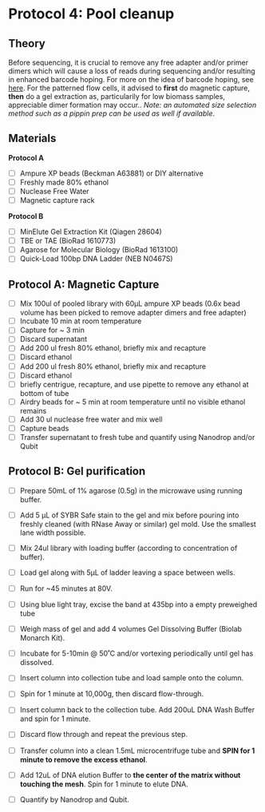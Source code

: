# Protocol 4: Pool cleanup

## Theory
Before sequencing, it is crucial to remove any free adapter and/or primer dimers which will cause a loss of reads during sequencing and/or resulting in enhanced barcode hoping. For more on the idea of barcode hoping, see [here](https://www.illumina.com/techniques/sequencing/ngs-library-prep/multiplexing/index-hopping.html). For the patterned flow cells, it advised to **first** do magnetic capture, **then** do a gel extraction as, particularily for low biomass samples, appreciable dimer formation may occur.. *Note: an automated size selection method such as a pippin prep can be used as well if available*.

## Materials

**Protocol A**
- [ ] Ampure XP beads (Beckman A63881) or DIY alternative
- [ ] Freshly made 80% ethanol
- [ ] Nuclease Free Water
- [ ] Magnetic capture rack

**Protocol B**
- [ ] MinElute Gel Extraction Kit (Qiagen 28604)
- [ ] TBE or TAE (BioRad 1610773)
- [ ] Agarose for Molecular Biology (BioRad 1613100)
- [ ] Quick-Load 100bp DNA Ladder (NEB N0467S)

## Protocol A: Magnetic Capture
- [ ] Mix 100ul of pooled library with 60µL ampure XP beads (0.6x bead volume has been picked to remove adapter dimers and free adapter)
- [ ] Incubate 10 min at room temperature
- [ ] Capture for ~ 3 min
- [ ] Discard supernatant
- [ ] Add 200 ul fresh 80% ethanol, briefly mix and recapture
- [ ] Discard ethanol
- [ ] Add 200 ul fresh 80% ethanol, briefly mix and recapture
- [ ] Discard ethanol
- [ ] briefly centrigue, recapture, and use pipette to remove any ethanol at bottom of tube
- [ ] Airdry beads for ~ 5 min at room temperature until no visible ethanol remains
- [ ] Add 30 ul nuclease free water and mix well
- [ ] Capture beads
- [ ] Transfer supernatant to fresh tube and quantify using Nanodrop and/or Qubit

## Protocol B: Gel purification
- [ ] Prepare 50mL of 1% agarose (0.5g) in the microwave using running buffer.
- [ ] Add 5 µL of SYBR Safe stain to the gel and mix before pouring into freshly cleaned (with RNase Away or similar) gel mold. Use the smallest lane width possible.
- [ ] Mix 24ul library with loading buffer (according to concentration of buffer).
- [ ] Load gel along with 5µL of ladder leaving a space between wells.
- [ ] Run for ~45 minutes at 80V.
- [ ] Using blue light tray, excise the band at 435bp into a empty preweighed tube
- [ ] Weigh mass of gel and add 4 volumes Gel Dissolving Buffer (Biolab Monarch Kit).
- [ ] Incubate for 5-10min @ 50˚C and/or vortexing periodically until gel has dissolved.
- [ ] Insert column into collection tube and load sample onto the column.
- [ ] Spin for 1 minute at 10,000g, then discard flow-through.
- [ ] Insert column back to the collection tube. Add 200uL DNA Wash Buffer and spin for 1 minute.
- [ ] Discard flow through and repeat the previous step.
- [ ] Transfer column into a clean 1.5mL microcentrifuge tube and **SPIN for 1 minute to remove the excess ethanol**.
- [ ] Add 12uL of DNA elution Buffer to **the center of the matrix without touching the mesh**. Spin for 1 minute to elute DNA.
- [ ] Quantify by Nanodrop and Qubit.


